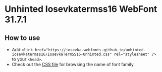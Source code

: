 # Unhinted Iosevkatermss16 WebFont 31.7.1

## How to use

- Add `<link href="https://iosevka-webfonts.github.io/unhinted-iosevkatermss16/IosevkaTermSS16-Unhinted.css" rel="stylesheet" />` to your `<head>`.
- Check out the [CSS file](./IosevkaTermSS16-Unhinted.css) for browsing the name of font family.
